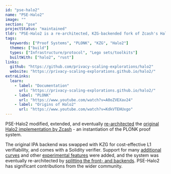 ```yaml
---
id: "pse-halo2"
name: "PSE-Halo2"
image: ""
section: "pse"
projectStatus: "maintained"
tldr: "PSE-Halo2 is a re-architected, KZG-backended fork of Zcash's Halo2, an instantiation of PLONK, with support for more curves and other features."
tags:
  keywords: ["Proof Systems", "PLONK", "KZG", "Halo2"]
  themes: ["build"]
  types: ["Infrastructure/protocol", "Lego sets/toolkits"]
  builtWith: ["halo2", "rust"]
links:
  github: "https://github.com/privacy-scaling-explorations/halo2"
  website: "https://privacy-scaling-explorations.github.io/halo2/"
extraLinks:
  learn:
    - label: "Documentation"
      url: "https://privacy-scaling-explorations.github.io/halo2/"
    - label: "PLONK"
      url: "https://www.youtube.com/watch?v=A0oZVEXav24"
    - label: "Origins of Halo2"
      url: "https://www.youtube.com/watch?v=KdkVTEHUxgo"
---
```


PSE-Halo2 modified, extended, and eventually [re-architected](https://github.com/privacy-scaling-explorations/halo2/pull/254) the [original Halo2 implementation by Zcash](https://github.com/zcash/halo2) - an instantiation of the PLONK proof system.

The original IPA backend was swapped with KZG for cost-effective L1 verifiability, and comes with a Solidity verifier. Support for many [additional curves](https://github.com/privacy-scaling-explorations/halo2curves) and other [experimental features](https://github.com/kilic/tetris) were added, and the system was eventually re-architected by [splitting the front- and backends](https://github.com/privacy-scaling-explorations/halo2/pull/254). PSE-Halo2 has significant contributions from the wider community.

